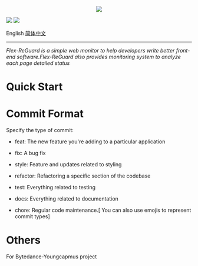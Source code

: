 <div style="text-align: center">
  <image src="https://s1.328888.xyz/2022/08/09/0S3h5.png"></image>
</div>

![](https://shields.io/badge/Framework-VUE-green?logo=vue.js&style=flat-square)
![](https://shields.io/badge/Language-Typescript-blue?logo=Typescript&style=flat-square)

English [简体中文](1) 

<hr/>


*Flex-ReGuard is a simple web monitor to help developers write better front-end software.Flex-ReGuard also provides monitoring system to analyze each page detailed status*

# Quick Start


# Commit Format

Specify the type of commit:

- feat: The new feature you're adding to a particular application

- fix: A bug fix

- style: Feature and updates related to styling

- refactor: Refactoring a specific section of the codebase

- test: Everything related to testing

- docs: Everything related to documentation

- chore: Regular code maintenance.[ You can also use emojis to represent commit types]

# Others

For Bytedance-Youngcapmus project